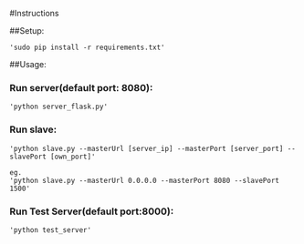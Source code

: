 
#Instructions

##Setup:

    'sudo pip install -r requirements.txt'

##Usage:

### Run server(default port: 8080):
    'python server_flask.py'

### Run slave:
    'python slave.py --masterUrl [server_ip] --masterPort [server_port] --slavePort [own_port]'

    eg.
    'python slave.py --masterUrl 0.0.0.0 --masterPort 8080 --slavePort 1500'

### Run Test Server(default port:8000):
    'python test_server'
